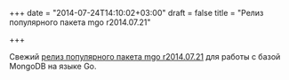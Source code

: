 +++
date = "2014-07-24T14:10:02+03:00"
draft = false
title = "Релиз популярного пакета mgo r2014.07.21"

+++

<p>Свежий <a href="http://blog.labix.org/2014/07/21/mgo-release-r2014-07-21-now-at-gopkg-in">релиз популярного пакета mgo r2014.07.21</a>&nbsp;для работы с базой MongoDB на языке Go.</p>

